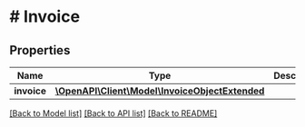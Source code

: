 # # Invoice

## Properties

Name | Type | Description | Notes
------------ | ------------- | ------------- | -------------
**invoice** | [**\OpenAPI\Client\Model\InvoiceObjectExtended**](InvoiceObjectExtended.md) |  |

[[Back to Model list]](../../README.md#models) [[Back to API list]](../../README.md#endpoints) [[Back to README]](../../README.md)
